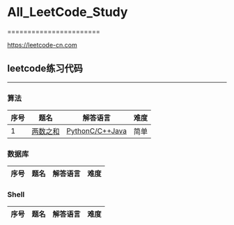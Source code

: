 # All_LeetCode_Study #
=======================

https://leetcode-cn.com

## leetcode练习代码 ##
-----------------------
### 算法 ###
| 序号 | 题名 | 解答语言 | 难度 |
|------| --- | ------- | ---- |
|1| [两数之和](https://leetcode-cn.com/problems/two-sum/description/)| [Python](./算法_Python/两数之和.py)[C/C++](./算法_C/两数之和.py)[Java](./算法_Java/两数之和.py)| 简单|

### 数据库 ###
| 序号 | 题名 | 解答语言 | 难度 |
|------| --- | ------- | ---- |

### Shell ###
| 序号 | 题名 | 解答语言 | 难度 |
|------| --- | ------- | ---- |